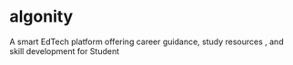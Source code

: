 # algonity
 A smart EdTech platform offering career guidance, study resources , and skill development for Student
